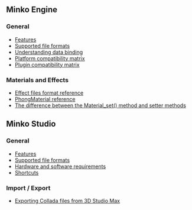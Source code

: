 Minko Engine
------------

### General

-   [Features](../article/Features_(Community_Edition).md)
-   [Supported file formats](../article/Supported_file_formats_(Minko_Engine).md)
-   [Understanding data binding](../article/Understanding_data_binding.md)
-   [Platform compatibility matrix](../article/Platform_compatibility_matrix.md)
-   [Plugin compatibility matrix](../article/Plugin_compatibility_matrix.md)

### Materials and Effects

-   [Effect files format reference](../article/Effect_file_format_reference.md)
-   [ PhongMaterial reference](../article/PhongMaterial_reference.md)
-   [The difference between the Material_set() method and setter methods](../article/The_difference_between_the_Material_set()_method_and_setter_methods.md)

Minko Studio
------------

### General

-   [Features](../article/Features_(Studio_Edition).md)
-   [Supported file formats](../article/Supported_file_formats_(Studio_Edition).md)
-   [Hardware and software requirements](../article/Hardware_and_software_requirements.md)
-   [Shortcuts](../article/Exporting_Collada_files_from_3D_Studio_Max.md)

### Import / Export

-   [Exporting Collada files from 3D Studio Max](../article/Exporting_Collada_files_from_3D_Studio_Max.md)

